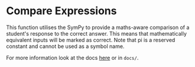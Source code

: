 # Compare Expressions

This function utilises the SymPy to provide a maths-aware comparison of a student's response to the correct answer. This means that mathematically equivalent inputs will be marked as correct. Note that pi is a reserved constant and cannot be used as a symbol name.

For more information look at the docs [here](https://lambda-feedback.github.io/user-documentation/user_eval_function_docs/compareExpressions/) or in `docs/`.

